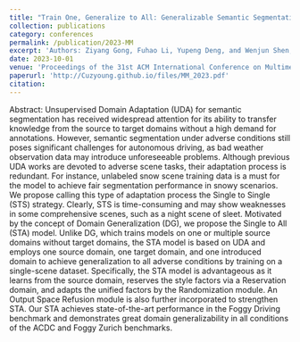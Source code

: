 ```yaml
---
title: "Train One, Generalize to All: Generalizable Semantic Segmentation from Single-Scene to All Adverse Scenes"
collection: publications
category: conferences
permalink: /publication/2023-MM
excerpt: 'Authors: Ziyang Gong, Fuhao Li, Yupeng Deng, and Wenjun Shen, Nan Xia, Xianzheng Ma, Zhenming Ji'
date: 2023-10-01
venue: 'Proceedings of the 31st ACM International Conference on Multimedia'
paperurl: 'http://Cuzyoung.github.io/files/MM_2023.pdf'
citation: 
---
```


Abstract: Unsupervised Domain Adaptation (UDA) for semantic segmentation has received widespread attention for its ability to transfer knowledge from the source to target domains without a high demand for annotations. However, semantic segmentation under adverse conditions still poses significant challenges for autonomous driving, as bad weather observation data may introduce unforeseeable problems. Although previous UDA works are devoted to adverse scene tasks, their adaptation process is redundant. For instance, unlabeled snow scene training data is a must for the model to achieve fair segmentation performance in snowy scenarios. We propose calling this type of adaptation process the Single to Single (STS) strategy. Clearly, STS is time-consuming and may show weaknesses in some comprehensive scenes, such as a night scene of sleet. Motivated by the concept of Domain Generalization (DG), we propose the Single to All (STA) model. Unlike DG, which trains models on one or multiple source domains without target domains, the STA model is based on UDA and employs one source domain, one target domain, and one introduced domain to achieve generalization to all adverse conditions by training on a single-scene dataset. Specifically, the STA model is advantageous as it learns from the source domain, reserves the style factors via a Reservation domain, and adapts the unified factors by the Randomization module. An Output Space Refusion module is also further incorporated to strengthen STA. Our STA achieves state-of-the-art performance in the Foggy Driving benchmark and demonstrates great domain generalizability in all conditions of the ACDC and Foggy Zurich benchmarks.

